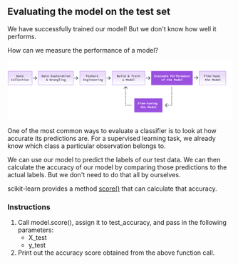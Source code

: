 ## Evaluating the model on the test set

We have successfully trained our model! But we don't know how well it performs.

How can we measure the performance of a model?

![6.1-m736](../images/6.1-m736.svg)

One of the most common ways to evaluate a classifier is to look at how accurate its predictions are. For a supervised learning task, we already know which class a particular observation belongs to.

We can use our model to predict the labels of our test data. We can then calculate the accuracy of our model by comparing those predictions to the actual labels. But we don't need to do that all by ourselves.

scikit-learn provides a method [score()](https://scikit-learn.org/stable/modules/generated/sklearn.svm.LinearSVC.html#sklearn.svm.LinearSVC.score) that can calculate that accuracy.

### Instructions
1. Call model.score(), assign it to test_accuracy, and pass in the following parameters:
    - X_test
    - y_test
2. Print out the accuracy score obtained from the above function call.
